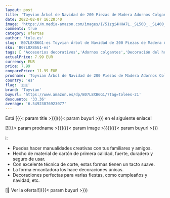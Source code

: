 ```yaml
---
layout: post
title: 'Toyvian Árbol de Navidad de 200 Piezas de Madera Adornos Colgantes de Navidad'
date: 2022-02-07 16:20:40
image: 'https://m.media-amazon.com/images/I/51zgi4HHA7L._SL500_._SL400_.jpg'
comments: true
category: ofertas
author: 'tole.es'
slug: 'B07L8XB6G1-es Toyvian Árbol de Navidad de 200 Piezas de Madera Adornos...'
sku: 'B07L8XB6G1-es'
tags: [ 'Accesorios decorativos','Adornos colgantes','Decoración del hogar','Hogar y cocina','navidad','toyvian', ]
actualPrice: 7.99 EUR
currency: EUR
price: 7.99
comparePrice: 11.99 EUR
prodname: 'Toyvian Árbol de Navidad de 200 Piezas de Madera Adornos Colgantes de Navidad'
country: 'es'
flag: '🇪🇸'
brand: 'Toyvian'
buyurl: 'https://www.amazon.es/dp/B07L8XB6G1/?tag=tolees-21'
descuento: '33.36'
average: '6.54923076923077'
---
```


Está [{{< param title >}}]({{< param buyurl >}}) en el siguiente enlace!

[![{{< param prodname >}}]({{< param image >}})]({{< param buyurl >}})

ℹ️:

- Puedes hacer manualidades creativas con tus familiares y amigos.
- Hecho de material de cartón de primera calidad, fuerte, duradero y seguro de usar.
- Con excelente técnica de corte, estas formas tienen un tacto suave.
- La forma encantadora los hace decoraciones únicas.
- Decoraciones perfectas para varias fiestas, como cumpleaños y navidad, etc.

[🛒 Ver la oferta!!]({{< param buyurl >}})
